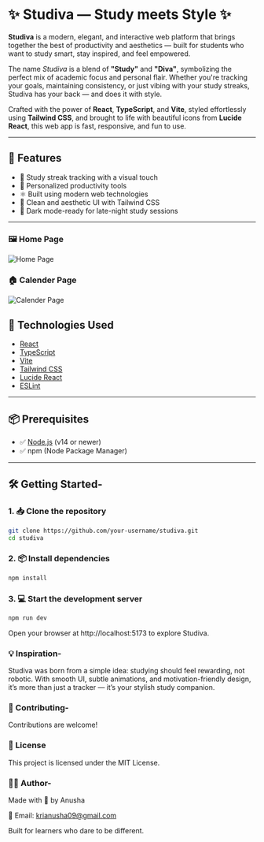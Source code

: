 # ✨ Studiva — Study meets Style ✨

**Studiva** is a modern, elegant, and interactive web platform that brings together the best of productivity and aesthetics — built for students who want to study smart, stay inspired, and feel empowered.

The name *Studiva* is a blend of **"Study"** and **"Diva"**, symbolizing the perfect mix of academic focus and personal flair. Whether you're tracking your goals, maintaining consistency, or just vibing with your study streaks, Studiva has your back — and does it with style.

Crafted with the power of **React**, **TypeScript**, and **Vite**, styled effortlessly using **Tailwind CSS**, and brought to life with beautiful icons from **Lucide React**, this web app is fast, responsive, and fun to use.

---

## 🚀 Features

- 📅 Study streak tracking with a visual touch
- 🧠 Personalized productivity tools
- ⚛️ Built using modern web technologies
- 🎨 Clean and aesthetic UI with Tailwind CSS
- 🌙 Dark mode-ready for late-night study sessions

---

### 🖼️ Home Page
![Home Page]()

### 🏠 Calender Page
![Calender Page]()

## 🧰 Technologies Used

- [React](https://reactjs.org/)
- [TypeScript](https://www.typescriptlang.org/)
- [Vite](https://vitejs.dev/)
- [Tailwind CSS](https://tailwindcss.com/)
- [Lucide React](https://lucide.dev/)
- [ESLint](https://eslint.org/)

---

## 📦 Prerequisites

- ✅ [Node.js](https://nodejs.org/) (v14 or newer)
- ✅ npm (Node Package Manager)

---

## 🛠 Getting Started-

### 1. 📥 Clone the repository

```bash
git clone https://github.com/your-username/studiva.git
cd studiva
```
### 2. 📦 Install dependencies
```bash
npm install
```
### 3. 💻 Start the development server
```bash
npm run dev
```
Open your browser at http://localhost:5173 to explore Studiva.
### 💡 Inspiration-
Studiva was born from a simple idea: studying should feel rewarding, not robotic. With smooth UI, subtle animations, and motivation-friendly design, it’s more than just a tracker — it’s your stylish study companion.

### 🤝 Contributing-
Contributions are welcome!
  
###  📝 License
This project is licensed under the MIT License.
  
### 🙋‍♀️ Author-
 Made with 💖 by Anusha
 
 📧 Email: krianusha09@gmail.com

Built for learners who dare to be different.
